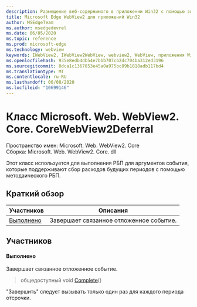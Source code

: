 ```yaml
---
description: Размещение веб-содержимого в приложении Win32 с помощью элемента управления Microsoft Edge WebView2
title: Microsoft Edge WebView2 для приложений Win32
author: MSEdgeTeam
ms.author: msedgedevrel
ms.date: 06/05/2020
ms.topic: reference
ms.prod: microsoft-edge
ms.technology: webview
keywords: IWebView2, IWebView2WebView, webview2, WebView, приложения Win32, Win32, EDGE, ICoreWebView2, ICoreWebView2Controller, элемент управления "веб-браузер", HTML Edge
ms.openlocfilehash: 935e8edb4db54e7bbb707cb2dc704ba312ed3196
ms.sourcegitcommit: 8dca1c1367853e45a0a975bc89b1818adb117bd4
ms.translationtype: MT
ms.contentlocale: ru-RU
ms.lasthandoff: 06/08/2020
ms.locfileid: "10699146"
---
```

# Класс Microsoft. Web. WebView2. Core. CoreWebView2Deferral 

Пространство имен: Microsoft. Web. WebView2. Core \
Сборка: Microsoft. Web. WebView2. Core. dll

Этот класс используется для выполнения РБП для аргументов события, которые поддерживают сбор расходов будущих периодов с помощью методаического РБП.

## Краткий обзор

 Участников                        | Описания
--------------------------------|---------------------------------------------
[Выполнено](#complete) | Завершает связанное отложенное событие.

## Участников

#### Выполнено 

Завершает связанное отложенное событие.

> общедоступный void [Complete](#complete)()

"Завершить" следует вызывать только один раз для каждого периода отсрочки.

